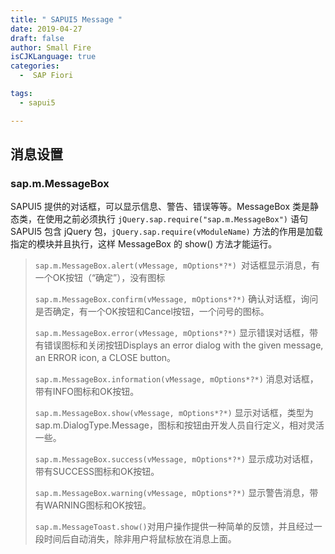 ```yaml
---
title: " SAPUI5 Message "
date: 2019-04-27
draft: false
author: Small Fire
isCJKLanguage: true
categories: 
  -  SAP Fiori

tags: 
  - sapui5

---
```


## 消息设置

### sap.m.MessageBox

SAPUI5 提供的对话框，可以显示信息、警告、错误等等。MessageBox 类是静态类，在使用之前必须执行 `jQuery.sap.require("sap.m.MessageBox")` 语句 SAPUI5 包含 jQuery 包，`jQuery.sap.require(vModuleName)` 方法的作用是加载指定的模块并且执行，这样 MessageBox 的 show() 方法才能运行。

> `sap.m.MessageBox.alert(vMessage, mOptions*?*) `对话框显示消息，有一个OK按钮（“确定”），没有图标
>
> `sap.m.MessageBox.confirm(vMessage, mOptions*?*)` 确认对话框，询问是否确定，有一个OK按钮和Cancel按钮，一个问号的图标。
>
> `sap.m.MessageBox.error(vMessage, mOptions*?*)` 显示错误对话框，带有错误图标和关闭按钮Displays an error dialog with the given message, an ERROR icon, a CLOSE button。
>
> `sap.m.MessageBox.information(vMessage, mOptions*?*)` 消息对话框，带有INFO图标和OK按钮。
>
> `sap.m.MessageBox.show(vMessage, mOptions*?*)` 显示对话框，类型为sap.m.DialogType.Message，图标和按钮由开发人员自行定义，相对灵活一些。
>
> `sap.m.MessageBox.success(vMessage, mOptions*?*)` 显示成功对话框，带有SUCCESS图标和OK按钮。
>
> `sap.m.MessageBox.warning(vMessage, mOptions*?*)` 显示警告消息，带有WARNING图标和OK按钮。
>
> `sap.m.MessageToast.show()`对用户操作提供一种简单的反馈，并且经过一段时间后自动消失，除非用户将鼠标放在消息上面。